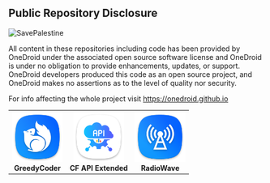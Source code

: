 ## Public Repository Disclosure
![SavePalestine](https://raw.githubusercontent.com/tawhidmonowar/polyglot_ai/187d25e5f3acaa5af6b361d19053938cf6d3bf81/client/public/FreePalestine.svg)

All content in these repositories including code has been provided by OneDroid under the associated open source software license and OneDroid is under no obligation to provide enhancements, updates, or support. OneDroid developers produced this code as an open source project, and OneDroid makes no assertions as to the level of quality nor security.

For info affecting the whole project visit https://onedroid.github.io

<table>
  <tbody>
    <tr>
      <td align="center" valign="top">
        <a href="https://github.com/OneDroid/GreedyCoder">
          <img src="https://github.com/OneDroid/GreedyCoder/blob/main/readme/app_icon/android/res/mipmap-xxxhdpi/ic_launcher.png" height="100" alt="GreedyCoder">
        </a>
        <br/><b>GreedyCoder</b>
      </td>
      <td align="center" valign="top">
        <a href="https://github.com/OneDroid/codeforces-api-extended">
          <img src="https://github.com/OneDroid/codeforces-api-extended/blob/main/readme/codeforces-api-extended.png" height="100" alt="Codeforces API Extended">
        </a>
        <br/><b>CF API Extended</b>
      </td>
      <td align="center" valign="top">
        <a href="https://github.com/OneDroid/RadioWave">
          <img src="https://github.com/OneDroid/RadioWave/blob/main/readme/android/res/mipmap-xxxhdpi/ic_launcher.png" height="100" alt="RadioWave">
        </a>
        <br/><b>RadioWave</b>
      </td>
    </tr>
  </tbody>
</table>
